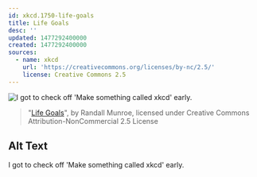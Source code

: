 ```yaml
---
id: xkcd.1750-life-goals
title: Life Goals
desc: ''
updated: 1477292400000
created: 1477292400000
sources:
  - name: xkcd
    url: 'https://creativecommons.org/licenses/by-nc/2.5/'
    license: Creative Commons 2.5
---
```

![I got to check off 'Make something called xkcd' early.](https://imgs.xkcd.com/comics/life_goals.png)
> "[Life Goals](https://xkcd.com/1750/)", by Randall Munroe, licensed under Creative Commons Attribution-NonCommercial 2.5 License

## Alt Text
I got to check off 'Make something called xkcd' early.
